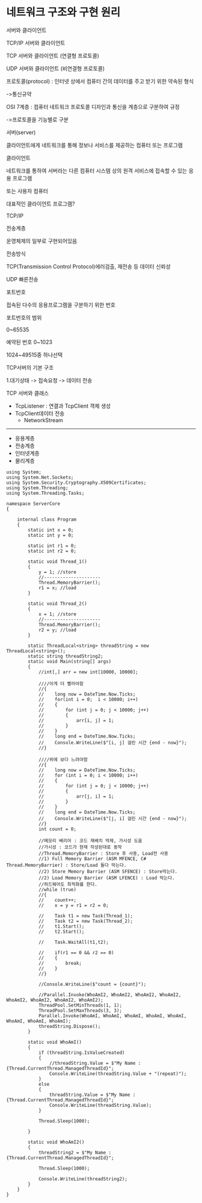 # 네트워크 구조와 구현 원리

서버와 클라이언트

TCP/IP 서버와 클라이언트

TCP 서버와 클라이언트 (연결형  프로토콜)

UDP 서버와 클라이언트 (비연결형 프로토콜)

프로토콜(protocol) : 인터넷 상에서 컴퓨터 간의 데이터를 주고 받기 위한 약속된 형식

->통신규약 

OSI 7계층 : 컴퓨터 네트워크 프로토콜 디자인과 통신을 계층으로 구분하여 규정

->프로토콜을 기능별로 구분



서버(server)

클라이언트에게 네트워크를 통해 정보나 서비스를 제공하는 컴퓨터 또는 프로그램



클라이언트

네트워크를 통하여 서버라는 다른 컴퓨터 시스템 상의 원격 서비스에 접속할 수 있는 응용 프로그램

또는 사용자 컴퓨터 

대표적인 클라이언트 프로그램?



TCP/IP

전송계층 

운영체제의 일부로 구현되어있음

전송방식 

TCP(Transmission Control Protocol)에러검출, 재전송 등 데이터 신뢰성

UDP 빠른전송



포트번호

접속된 다수의 응용프로그램을 구분하기 위한 번호

포트번호의 범위

0~65535

예약된 번호 0~1023

1024~49515중 하나선택



TCP서버의 기본 구조

1.대기상태 -> 접속요청 -> 데이터 전송



TCP 서버와 클래스

- TcpListener : 연결과 TcpClient 객체 생성
- TcpClient데이터 전송 
  - NetworkStream

---

- 응용계층
- 전송계층
- 인터넷계층
- 물리계층

```
using System;
using System.Net.Sockets;
using System.Security.Cryptography.X509Certificates;
using System.Threading;
using System.Threading.Tasks;

namespace ServerCore
{
    
    internal class Program
    {
        static int x = 0;
        static int y = 0;

        static int r1 = 0;
        static int r2 = 0;

        static void Thread_1()
        {
            y = 1; //store
            //---------------------
            Thread.MemoryBarrier();
            r1 = x; //load
        }

        static void Thread_2()
        {
            x = 1; //store
            //---------------------
            Thread.MemoryBarrier(); 
            r2 = y; //load
        }

        static ThreadLocal<string> threadString = new ThreadLocal<string>();
        static string threadString2;
        static void Main(string[] args)
        {
            //int[,] arr = new int[10000, 10000];

            ////이게 더 빨라야함
            //{
            //    long now = DateTime.Now.Ticks;
            //    for(int i = 0;  i < 10000; i++)
            //    {
            //        for (int j = 0; j < 10000; j++)
            //        {
            //            arr[i, j] = 1;
            //        }
            //    }
            //    long end = DateTime.Now.Ticks;
            //    Console.WriteLine($"[i, j] 걸린 시간 {end - now}");
            //}

            ////위에 보다 느려야함
            //{
            //    long now = DateTime.Now.Ticks;
            //    for (int i = 0; i < 10000; i++)
            //    {
            //        for (int j = 0; j < 10000; j++)
            //        {
            //            arr[j, i] = 1;
            //        }
            //    }
            //    long end = DateTime.Now.Ticks;
            //    Console.WriteLine($"[j, i] 걸린 시간 {end - now}");
            //}
            int count = 0;

            //메모리 베리어 : 코드 재배치 억제, 가시성 도움
            //가시성 : 코드가 현재 작성된대로 동작
            //Thread.MemoryBarrier : Store 후 사용, Load전 사용
            //1) Full Memory Barrier (ASM MFENCE, C# Thread.MemoryBarrier) : Store/Load 둘다 막는다.
            //2) Store Memory Barrier (ASM SFENCE) : Store막는다.
            //2) Load Memory Barrier (ASM LFENCE) : Load 막는다.
            //하드웨어도 최적화를 한다.
            //while (true)
            //{
            //    count++;
            //    x = y = r1 = r2 = 0;

            //    Task t1 = new Task(Thread_1);
            //    Task t2 = new Task(Thread_2);
            //    t1.Start();
            //    t2.Start();

            //    Task.WaitAll(t1,t2);

            //    if(r1 == 0 && r2 == 0)
            //    {
            //        break;
            //    }
            //}

            //Console.WriteLine($"count = {count}");

            //Parallel.Invoke(WhoAmI2, WhoAmI2, WhoAmI2, WhoAmI2, WhoAmI2, WhoAmI2, WhoAmI2, WhoAmI2);
            ThreadPool.SetMinThreads(1, 1);
            ThreadPool.SetMaxThreads(3, 3);
            Parallel.Invoke(WhoAmI, WhoAmI, WhoAmI, WhoAmI, WhoAmI, WhoAmI, WhoAmI, WhoAmI);
            threadString.Dispose();
        }

        static void WhoAmI()
        {
            if (threadString.IsValueCreated)
            {
                //threadString.Value = $"My Name : {Thread.CurrentThread.ManagedThreadId}";
                Console.WriteLine(threadString.Value + "(repeat)");
            }
            else
            {
                threadString.Value = $"My Name : {Thread.CurrentThread.ManagedThreadId}";
                Console.WriteLine(threadString.Value);
            }

            Thread.Sleep(1000);

        }

        static void WhoAmI2()
        {
            threadString2 = $"My Name : {Thread.CurrentThread.ManagedThreadId}";

            Thread.Sleep(1000);

            Console.WriteLine(threadString2);
        }
    }
}

```



